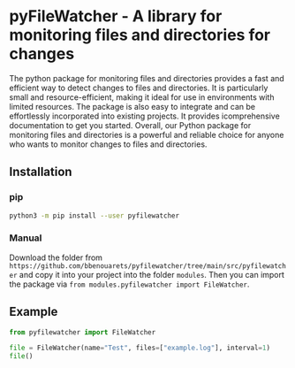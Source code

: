 # pyFileWatcher - A library for monitoring files and directories for changes
The python package for monitoring files and directories provides a fast and efficient way to detect changes to files and directories. It is particularly small and resource-efficient, making it ideal for use in environments with limited resources.
The package is also easy to integrate and can be effortlessly incorporated into existing projects. It provides icomprehensive documentation to get you started.
Overall, our Python package for monitoring files and directories is a powerful and reliable choice for anyone who wants to monitor changes to files and directories.

## Installation
### pip
```bash
python3 -m pip install --user pyfilewatcher
```

### Manual
Download the folder from `https://github.com/bbenouarets/pyfilewatcher/tree/main/src/pyfilewatcher` and copy it into your project into the folder `modules`.
Then you can import the package via `from modules.pyfilewatcher import FileWatcher`.

## Example
```python
from pyfilewatcher import FileWatcher

file = FileWatcher(name="Test", files=["example.log"], interval=1)
file()
```